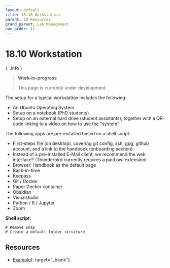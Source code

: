 ```yaml
---
layout: default
title: 18.10 Workstation
parent: 18 Resources
grand_parent: Lab Management
nav_order: 11
---
```


# 18.10 Workstation

{: .info }
> **Work-in-progress**
>
> This page is currently under development.

The setup for a typical workstation includes the following:

- An Ubuntu Operating System
- Setup on a notebook (PhD students)
- Setup on an external hard drive (student assistants), together with a QR-code linking to a video on how to use the "system"

The following apps are pre-installed based on a shell script:

- First-steps file (on desktop), covering git config, ssh, gpg, github account, and a link to the handbook (onboarding section)
- Instead of a pre-installed E-Mail client, we recommend the web interface? (Thunderbird currently requires a paid owl extension)
- Browser: Handbook as the default page
- Back-in-time
- Keepass
- Git / Docker
- Paper Docker container
- Obsidian
- Visualstudio
- Python / R / Jupyter
- Zoom

**Shell script**:

```
# Remove snap
# Create a default folder structure
```

## Resources

- [Example](https://github.com/dengdenglele/debian-setup){: target="_blank"}

